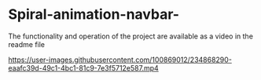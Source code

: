 # Spiral-animation-navbar-
The functionality and operation of the project are available as a video in the readme file


https://user-images.githubusercontent.com/100869012/234868290-eaafc39d-49c1-4bc1-81c9-7e3f5712e587.mp4


